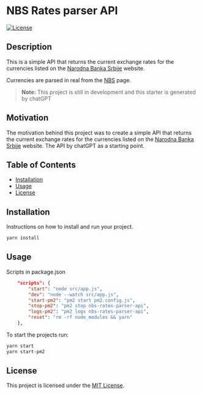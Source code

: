 # NBS Rates parser API

[![License](https://img.shields.io/badge/license-MIT-blue.svg)](LICENSE)

## Description

This is a simple API that returns the current exchange rates for the currencies
listed on the [Narodna Banka Srbije](https://www.nbs.rs) website.

Currencies are parsed in real from the [NBS](https://www.nbs.rs/kursnaListaModul/zaDevize.faces?lang=lat) page.

> **Note:** This project is still in development and this starter is generated by chatGPT

## Motivation

The motivation behind this project was to create a simple API that returns the
current exchange rates for the currencies listed on the [Narodna Banka
Srbije](https://www.nbs.rs) website. The API by chatGPT as a starting point.

## Table of Contents

-   [Installation](#installation)
-   [Usage](#usage)
-   [License](#license)

## Installation

Instructions on how to install and run your project.

```bash
yarn install
```

## Usage

Scripts in package.json

```json
    "scripts": {
        "start": "node src/app.js",
        "dev": "node --watch src/app.js",
        "start-pm2": "pm2 start pm2.config.js",
        "stop-pm2": "pm2 stop nbs-rates-parser-api",
        "logs-pm2": "pm2 logs nbs-rates-parser-api",
        "reset": "rm -rf node_modules && yarn"
    },
```

To start the projects run:

```bash
yarn start
yarn start-pm2
```

## License

This project is licensed under the [MIT License](LICENSE).
